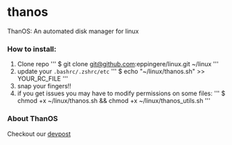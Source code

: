 # thanos
ThanOS: An automated disk manager for linux

### How to install:

1. Clone repo
'''
    $ git clone git@github.com:eppingere/linux.git ~/linux
'''
2. update your `.bashrc/.zshrc/etc`
'''
    $ echo "~/linux/thanos.sh" >> YOUR_RC_FILE
'''
3. snap your fingers!!
4. if you get issues you may have to modify permissions on some files:
'''
    $ chmod +x ~/linux/thanos.sh && chmod +x ~/linux/thanos_utils.sh
'''

### About ThanOS
Checkout our [devpost](https://devpost.com/software/thanos)
